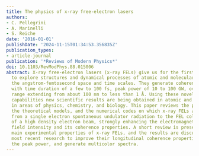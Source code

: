 ```yaml
---
title: The physics of x-ray free-electron lasers
authors:
- C. Pellegrini
- A. Marinelli
- S. Reiche
date: '2016-01-01'
publishDate: '2024-11-15T01:34:53.356835Z'
publication_types:
- article-journal
publication: '*Reviews of Modern Physics*'
doi: 10.1103/RevModPhys.88.015006
abstract: X-ray free-electron lasers (x-ray FELs) give us for the first time the possibility
  to explore structures and dynamical processes of atomic and molecular systems at
  the angstrom-femtosecond space and time scales. They generate coherent photon pulses
  with time duration of a few to 100 fs, peak power of 10 to 100 GW, over a wavelength
  range extending from about 100 nm to less than 1 Å. Using these novel and unique
  capabilities new scientific results are being obtained in atomic and molecular sciences,
  in areas of physics, chemistry, and biology. This paper reviews the physical principles,
  the theoretical models, and the numerical codes on which x-ray FELs are based, starting
  from a single electron spontaneous undulator radiation to the FEL collective instability
  of a high density electron beam, strongly enhancing the electromagnetic radiation
  field intensity and its coherence properties. A short review is presented of the
  main experimental properties of x-ray FELs, and the results are discussed of the
  most recent research to improve their longitudinal coherence properties, increase
  the peak power, and generate multicolor spectra.
---
```

